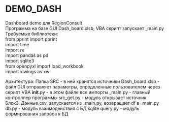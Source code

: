 # DEMO_DASH<br>
Dashboard demo для RegionConsult<br>
Программа на базе GUI Dash_board.xlsb, VBA скрипт запускает _main.py<br>
Требуемые библиотеки:<br>
  from pprint import pprint<br>
  import time<br>
  import re<br>
  import pandas as pd<br>
  import sqlite3<br>
  from openpyxl import load_workbook<br>
  import xlwings as xw<br>

Архитектура:
Папка SRC - в ней хранятся источники
Dash_board.xlsb - файл GUI отправляет параметры, определенные пользователем через скрипт VBA
__init__.py - в этом файле все импорты
_main.py - главный контроллер программы
  src_get.py - модуль открывает источник Блок3_Данные.csv, запускается из _main.py, возвращает df в _main.py
  db.py - модуль взаимодействия с БД sqlite
  query.py - модуль формирования запроса к БД
